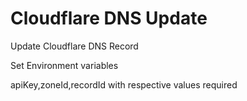 # Cloudflare DNS Update


Update Cloudflare DNS Record

Set Environment variables

apiKey,zoneId,recordId with respective values required